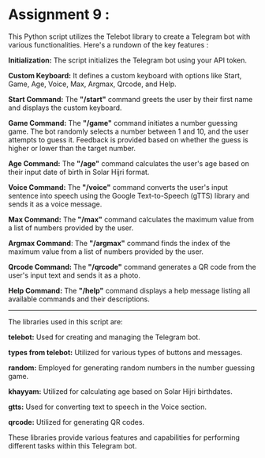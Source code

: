 # Assignment 9 :

This Python script utilizes the Telebot library to create a Telegram bot with various functionalities. Here's a rundown of the key features :

**Initialization:** The script initializes the Telegram bot using your API token.

**Custom Keyboard:** It defines a custom keyboard with options like Start, Game, Age, Voice, Max, Argmax, Qrcode, and Help.

**Start Command:** The **"/start"** command greets the user by their first name and displays the custom keyboard.

**Game Command:** The **"/game"** command initiates a number guessing game. The bot randomly selects a number between 1 and 10, and the user attempts to guess it. Feedback is provided based on whether the guess is higher or lower than the target number.

**Age Command:** The **"/age"** command calculates the user's age based on their input date of birth in Solar Hijri format.

**Voice Command:** The **"/voice"** command converts the user's input sentence into speech using the Google Text-to-Speech (gTTS) library and sends it as a voice message.

**Max Command:** The **"/max"** command calculates the maximum value from a list of numbers provided by the user.

**Argmax Command**: The **"/argmax"** command finds the index of the maximum value from a list of numbers provided by the user.

**Qrcode Command:** The **"/qrcode"** command generates a QR code from the user's input text and sends it as a photo.

**Help Command:** The **"/help"** command displays a help message listing all available commands and their descriptions.


---



The libraries used in this script are:

**telebot:** Used for creating and managing the Telegram bot.

**types from telebot:** Utilized for various types of buttons and messages.

**random:** Employed for generating random numbers in the number guessing game.

**khayyam:** Utilized for calculating age based on Solar Hijri birthdates.

**gtts:** Used for converting text to speech in the Voice section.

**qrcode:** Utilized for generating QR codes.

These libraries provide various features and capabilities for performing different tasks within this Telegram bot.